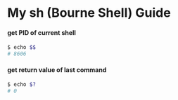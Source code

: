 My sh (Bourne Shell) Guide
==========================

#### get PID of current shell
```sh
$ echo $$
# 8606
```
#### get return value of last command
```sh
$ echo $?
# 0
```
